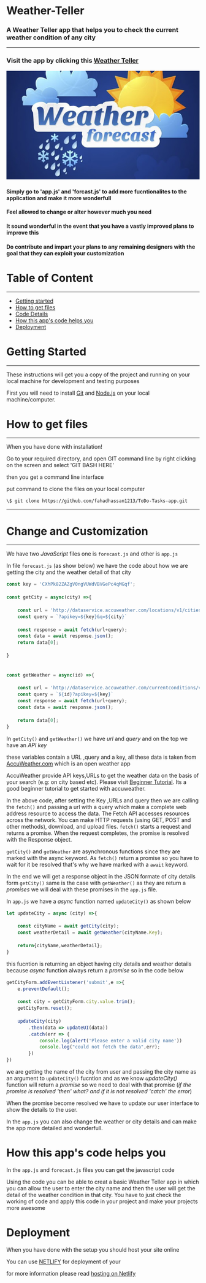 # Weather-Teller
### A Weather Teller app that helps you to check the current weather condition of any city 
-------------------------------------------------
### Visit the app by clicking this [Weather Teller](https://farihaweatherapp.netlify.app/)
![](weather.jpg)


#### Simply go to 'app.js' and 'forcast.js'  to add more fucntionalites to the application and make it more wonderfull 

#### Feel allowed to change or alter however much you need 

#### It sound wonderful in the event that you have a vastly improved plans to improve this 

#### Do contribute and impart your plans to any remaining designers with the goal that they can exploit your customization

Table of Content
================

* * * * *
-   [Getting started](#)
-   [How to get files](#)
-   [Code Details](#)
-   [How this app's code helps you](#)
-   [Deployment](#)


Getting Started
===============

* * * * *

These instructions will get you a copy of the project and running on
your local machine for development and testing purposes

First you will need to install [Git](https://git-scm.com/downloads) and [Node.js](https://nodejs.org/en/download/) on your local machine/computer.

How to get files
================

* * * * *

When you have done with installation!

Go to your required directory, and open GIT command line by right clicking on the screen and select 'GIT BASH HERE'

then you get a command line interface

put command to clone the files on your local computer
```git
\$ git clone https://github.com/fahadhassan1213/ToDo-Tasks-app.git
```
**** 

Change and Customization
========================

* * * * *

We have two _JavaScript_ files one is `forecast.js` and other is `app.js`

In file `forecast.js` (as show below) we have the code about how we are getting the city and the weather detail of that city

```js
const key = 'CXhPk82ZAZgV0ngVUWdVBVGePc4qMGqf';

const getCity = async(city) =>{

    const url = 'http://dataservice.accuweather.com/locations/v1/cities/search';
    const query = `?apikey=${key}&q=${city}`

    const response = await fetch(url+query);
    const data = await response.json();
    return data[0];

}


const getWeather = async(id) =>{

    const url = 'http://dataservice.accuweather.com/currentconditions/v1/'
    const query = `${id}?apikey=${key}`
    const response = await fetch(url+query);
    const data = await response.json();

    return data[0];
}

```
In `getCity()` and  `getWeather()` we have _url_ and _query_ and on the top we have an _API key_

these variables contain a URL ,query and a key, all these data is taken from [AccuWeather.com](https://www.accuweather.com/) which is an open weather app

AccuWeather provide API keys,URLs to get the weather data on the basis of your search (e.g: on city based etc). Please visit [Beginner Tutorial](https://youtu.be/SXsaB9TUfkk). Its a good beginner tutorial to get started with accuweather.

In the above code, after setting the Key ,URLs and query then we are calling the `fetch()` and passing a url with a query which make a complete web address resource to access the data. The Fetch API accesses resources across the network. You can make HTTP requests (using GET, POST and other methods), download, and upload files. `fetch()` starts a request and returns a promise. When the request completes, the promise is resolved with the Response object.  

`getCity()` and `getWeather` are asynchronous functions since they are marked with the async keyword. As `fetch()` return a promise so you have to wait for it be resolved that's why we have marked with a `await` keyword.

In the end we will get a response object in the JSON formate of city details form `getCity()` same is the case with `getWeather()` as they are return a _promises_ we will deal with these promises in the `app.js` file.


In `app.js` we have a _async_ function named `updateCity()` as shown below

```js
let updateCity = async (city) =>{

    const cityName = await getCity(city);
    const weatherDetail = await getWeather(cityName.Key);

    return{cityName,weatherDetail};
}

```
this fucntion is returning an object having city details and weather details
because _async_ function always return a _promise_ so in the code below

```js
getCityForm.addEventListener('submit',e =>{
    e.preventDefault();

    const city = getCityForm.city.value.trim();
    getCityForm.reset();

    updateCity(city)
        .then(data => updateUI(data))
        .catch(err => {
            console.log(alert('Please enter a valid city name'))
            console.log("could not fetch the data",err);
        })
})

```
we are getting the name of the city from user and passing the city name as an argument to `updateCity()` fucntion and as we know  _updateCity()_ function will return a _promise_ so we need to deal with that promise (_if the promise is resolved 'then' what? and if it is not resolved 'catch' the error_)

When the promise become resolved we have to update our user interface to show the details to the user.

In the `app.js` you can also change the weather or city details and can make the app more detailed and wonderfull.

How this app's code helps you
========================
In the `app.js` and `forecast.js` files you can get the javascript code 

Using the code you can be able to creat a basic Weather Teller app in which you can allow the user to enter the city name
and then the user will get the detail of the weather condition in that city.
You have to just check the working of code and apply this code in your project and make your projects more awesome

Deployment
========================
When you have done with the setup you should host your site online

You can use [NETLIFY](https://www.netlify.com/) for deployment of your

for more information please read [hosting on Netlify](https://create-react-app.dev/docs/deployment/#netlify)

